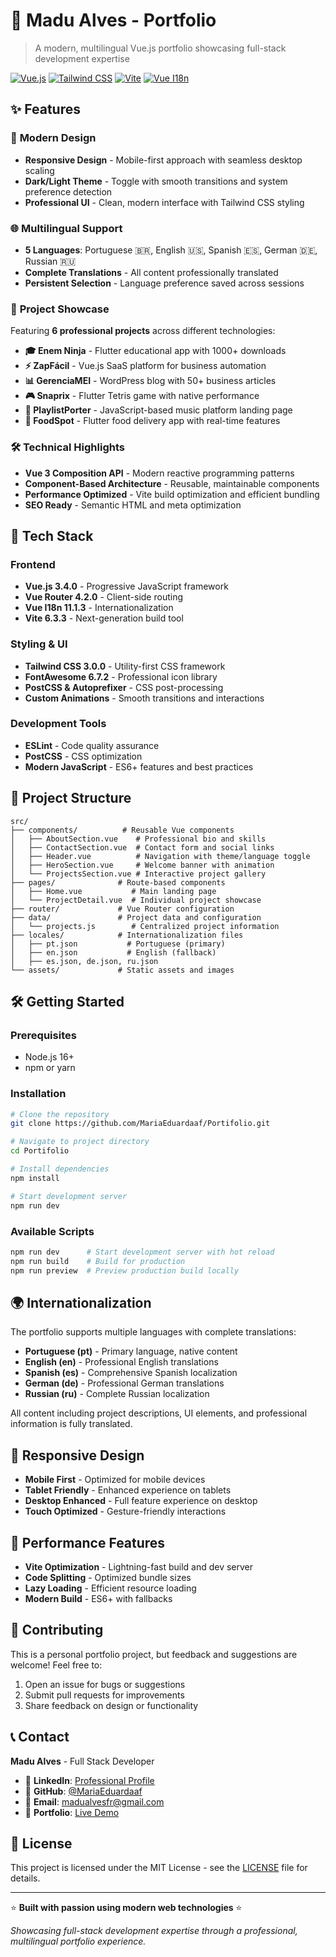 # 🌟 Madu Alves - Portfolio

> A modern, multilingual Vue.js portfolio showcasing full-stack development expertise

[![Vue.js](https://img.shields.io/badge/Vue.js-3.4.0-4FC08D?style=flat-square&logo=vue.js&logoColor=white)](https://vuejs.org/)
[![Tailwind CSS](https://img.shields.io/badge/Tailwind_CSS-3.0.0-38B2AC?style=flat-square&logo=tailwind-css&logoColor=white)](https://tailwindcss.com/)
[![Vite](https://img.shields.io/badge/Vite-6.3.3-646CFF?style=flat-square&logo=vite&logoColor=white)](https://vitejs.dev/)
[![Vue I18n](https://img.shields.io/badge/Vue_I18n-11.1.3-green?style=flat-square)](https://vue-i18n.intlify.dev/)

## ✨ Features

### 🎨 **Modern Design**
- **Responsive Design** - Mobile-first approach with seamless desktop scaling
- **Dark/Light Theme** - Toggle with smooth transitions and system preference detection
- **Professional UI** - Clean, modern interface with Tailwind CSS styling

### 🌐 **Multilingual Support**
- **5 Languages**: Portuguese 🇧🇷, English 🇺🇸, Spanish 🇪🇸, German 🇩🇪, Russian 🇷🇺
- **Complete Translations** - All content professionally translated
- **Persistent Selection** - Language preference saved across sessions

### 💼 **Project Showcase**
Featuring **6 professional projects** across different technologies:

- **🎓 Enem Ninja** - Flutter educational app with 1000+ downloads
- **⚡ ZapFácil** - Vue.js SaaS platform for business automation
- **📊 GerenciaMEI** - WordPress blog with 50+ business articles
- **🎮 Snaprix** - Flutter Tetris game with native performance
- **🎵 PlaylistPorter** - JavaScript-based music platform landing page
- **🍕 FoodSpot** - Flutter food delivery app with real-time features

### 🛠️ **Technical Highlights**
- **Vue 3 Composition API** - Modern reactive programming patterns
- **Component-Based Architecture** - Reusable, maintainable components
- **Performance Optimized** - Vite build optimization and efficient bundling
- **SEO Ready** - Semantic HTML and meta optimization

## 🚀 Tech Stack

### **Frontend**
- **Vue.js 3.4.0** - Progressive JavaScript framework
- **Vue Router 4.2.0** - Client-side routing
- **Vue I18n 11.1.3** - Internationalization
- **Vite 6.3.3** - Next-generation build tool

### **Styling & UI**
- **Tailwind CSS 3.0.0** - Utility-first CSS framework
- **FontAwesome 6.7.2** - Professional icon library
- **PostCSS & Autoprefixer** - CSS post-processing
- **Custom Animations** - Smooth transitions and interactions

### **Development Tools**
- **ESLint** - Code quality assurance
- **PostCSS** - CSS optimization
- **Modern JavaScript** - ES6+ features and best practices

## 📁 Project Structure

```
src/
├── components/          # Reusable Vue components
│   ├── AboutSection.vue    # Professional bio and skills
│   ├── ContactSection.vue  # Contact form and social links
│   ├── Header.vue          # Navigation with theme/language toggle
│   ├── HeroSection.vue     # Welcome banner with animation
│   └── ProjectsSection.vue # Interactive project gallery
├── pages/              # Route-based components
│   ├── Home.vue           # Main landing page
│   └── ProjectDetail.vue  # Individual project showcase
├── router/             # Vue Router configuration
├── data/               # Project data and configuration
│   └── projects.js        # Centralized project information
├── locales/            # Internationalization files
│   ├── pt.json           # Portuguese (primary)
│   ├── en.json           # English (fallback)
│   ├── es.json, de.json, ru.json
└── assets/             # Static assets and images
```

## 🛠️ Getting Started

### Prerequisites
- Node.js 16+ 
- npm or yarn

### Installation

```bash
# Clone the repository
git clone https://github.com/MariaEduardaaf/Portifolio.git

# Navigate to project directory
cd Portifolio

# Install dependencies
npm install

# Start development server
npm run dev
```

### Available Scripts

```bash
npm run dev      # Start development server with hot reload
npm run build    # Build for production
npm run preview  # Preview production build locally
```

## 🌍 Internationalization

The portfolio supports multiple languages with complete translations:

- **Portuguese (pt)** - Primary language, native content
- **English (en)** - Professional English translations
- **Spanish (es)** - Comprehensive Spanish localization
- **German (de)** - Professional German translations  
- **Russian (ru)** - Complete Russian localization

All content including project descriptions, UI elements, and professional information is fully translated.

## 📱 Responsive Design

- **Mobile First** - Optimized for mobile devices
- **Tablet Friendly** - Enhanced experience on tablets
- **Desktop Enhanced** - Full feature experience on desktop
- **Touch Optimized** - Gesture-friendly interactions

## 🎯 Performance Features

- **Vite Optimization** - Lightning-fast build and dev server
- **Code Splitting** - Optimized bundle sizes
- **Lazy Loading** - Efficient resource loading
- **Modern Build** - ES6+ with fallbacks

## 🤝 Contributing

This is a personal portfolio project, but feedback and suggestions are welcome! Feel free to:

1. Open an issue for bugs or suggestions
2. Submit pull requests for improvements
3. Share feedback on design or functionality

## 📞 Contact

**Madu Alves** - Full Stack Developer

- 💼 **LinkedIn**: [Professional Profile](https://www.linkedin.com/in/eduardaalvesfr/)
- 🐙 **GitHub**: [@MariaEduardaaf](https://github.com/MariaEduardaaf)
- 📧 **Email**: madualvesfr@gmail.com
- 📱 **Portfolio**: [Live Demo](https://your-portfolio-url.com)

## 📄 License

This project is licensed under the MIT License - see the [LICENSE](LICENSE) file for details.

---

⭐ **Built with passion using modern web technologies** ⭐

*Showcasing full-stack development expertise through a professional, multilingual portfolio experience.*